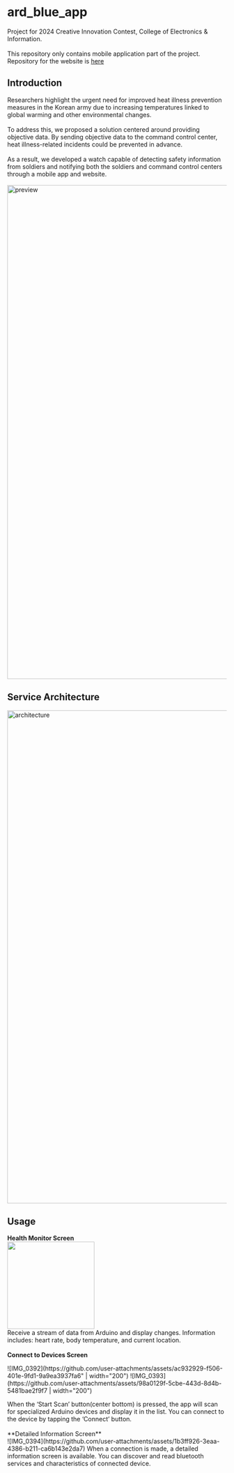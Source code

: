 # ard_blue_app

Project for 2024 Creative Innovation Contest, College of Electronics & Information.<br>
<br>
This repository only contains mobile application part of the project. Repository for the website is [here](https://github.com/grden/arduino-blue-web)

## Introduction

Researchers highlight the urgent need for improved heat illness prevention measures in the Korean army due to increasing temperatures linked to global warming and other environmental changes.<br>
<br>
To address this, we proposed a solution centered around providing objective data. By sending objective data to the command control center, heat illness-related incidents could be prevented in advance.<br>
<br>
As a result, we developed a watch capable of detecting safety information from soldiers and notifying both the soldiers and command control centers through a mobile app and website.<be>
<br>
<br>
<img width="1133" alt="preview" src="https://github.com/user-attachments/assets/477e5561-b2ce-4d68-9fac-f7d37b7c2d81">

## Service Architecture

<img width="1131" alt="architecture" src="https://github.com/user-attachments/assets/dd548151-e72e-48d6-9233-d8dda4983797">

## Usage

**Health Monitor Screen**<br>
<img src="https://github.com/user-attachments/assets/104b30fc-b89c-43f5-8b0d-2f8d99b88143" width="200">
<br>
Receive a stream of data from Arduino and display changes. Information includes: heart rate, body temperature, and current location.<br>
<br>
**Connect to Devices Screen**<br>
<p float="left">
  ![IMG_0392](https://github.com/user-attachments/assets/ac932929-f506-401e-9fd1-9a9ea3937fa6" | width="200")
  ![IMG_0393](https://github.com/user-attachments/assets/98a0129f-5cbe-443d-8d4b-5481bae2f9f7 | width="200")
</p>
When the ‘Start Scan’ button(center bottom) is pressed, the app will scan for specialized Arduino devices and display it in the list. You can connect to the device by tapping the ‘Connect’ button.<br>
<br>
**Detailed Information Screen**<br>
![IMG_0394](https://github.com/user-attachments/assets/1b3ff926-3eaa-4386-b211-ca6b143e2da7)
When a connection is made, a detailed information screen is available. You can discover and read bluetooth services and characteristics of connected device.
